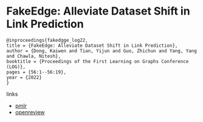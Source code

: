 # FakeEdge: Alleviate Dataset Shift in Link Prediction

```
@inproceedings{fakedgge_log22,
title = {FakeEdge: Alleviate Dataset Shift in Link Prediction},
author = {Dong, Kaiwen and Tian, Yijun and Guo, Zhichun and Yang, Yang and Chawla, Nitesh},
booktitle = {Proceedings of the First Learning on Graphs Conference (LOG)},
pages = {56:1--56:19},
year = {2022}
}
```

links
- [pmlr](https://proceedings.mlr.press/v198/dong22a.html)
- [openreview](https://openreview.net/forum?id=QDN0jSXuvtX)
